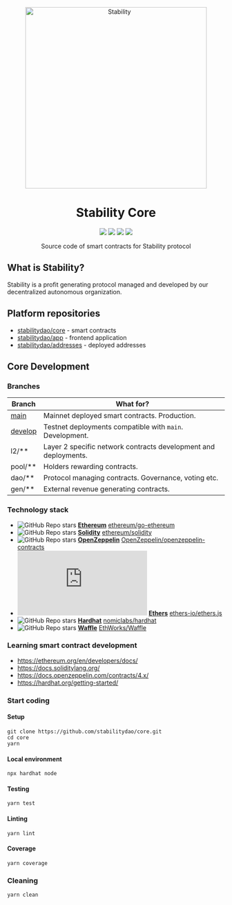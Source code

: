 <div align="center">
<a href="https://stabilitydao.org"><img alt="Stability" src="https://stabilitydao.org/logo.png" width=420></a>  
<h1>Stability Core</h1>
</div>
<p align="center">
  <a href="https://github.com/stabilitydao/core/actions/workflows/tests.yml?query=branch%3Amain"><img src="https://github.com/stabilitydao/core/actions/workflows/tests.yml/badge.svg?branch=main" /></a>
  <a href="https://github.com/stabilitydao/core/actions/workflows/lint.yml?query=branch%3Amain"><img src="https://github.com/stabilitydao/core/actions/workflows/lint.yml/badge.svg?branch=main" /></a>
  <a href="https://app.codecov.io/gh/stabilitydao/core"><img src="https://codecov.io/gh/stabilitydao/core/branch/main/graph/badge.svg?token=EO6E2Z0Y5Z" /></a>
<a href="https://github.com/stabilitydao/core/blob/main/LICENSE"><img src="https://img.shields.io/github/license/stabilitydao/core?style=flat" /></a>
</p>
<p align="center">
Source code of smart contracts for Stability protocol 
</p>

## What is Stability?

Stability is a profit generating protocol managed and developed by our decentralized autonomous organization.

## Platform repositories

- [stabilitydao/core](<(https://github.com/stabilitydao/core)>) - smart contracts
- [stabilitydao/app](https://github.com/stabilitydao/app) - frontend application
- [stabilitydao/addresses](https://github.com/stabilitydao/addresses) - deployed addresses

## Core Development

### Branches

| Branch                                                        | What for?                                                       |
| ------------------------------------------------------------- | --------------------------------------------------------------- |
| [main](https://github.com/stabilitydao/core/tree/main/)       | Mainnet deployed smart contracts. Production.                   |
| [develop](https://github.com/stabilitydao/core/tree/develop/) | Testnet deployments compatible with `main`. Development.        |
| l2/\*\*                                                       | Layer 2 specific network contracts development and deployments. |
| pool/\*\*                                                     | Holders rewarding contracts.                                    |
| dao/\*\*                                                      | Protocol managing contracts. Governance, voting etc.            |
| gen/\*\*                                                      | External revenue generating contracts.                          |

### Technology stack

- ![GitHub Repo stars](https://img.shields.io/github/stars/ethereum/go-ethereum?style=plastic) **[Ethereum](https://ethereum.org/en/)** [ethereum/go-ethereum](https://github.com/ethereum/go-ethereum)
- ![GitHub Repo stars](https://img.shields.io/github/stars/ethereum/solidity?style=plastic) **[Solidity](https://soliditylang.org/)** [ethereum/solidity](https://github.com/ethereum/solidity)
- ![GitHub Repo stars](https://img.shields.io/github/stars/OpenZeppelin/openzeppelin-contracts?style=plastic) **[OpenZeppelin](https://openzeppelin.com)** [OpenZeppelin/openzeppelin-contracts](https://github.com/OpenZeppelin/openzeppelin-contracts)
- ![GitHub Repo stars](https://img.shields.io/github/stars/ethers-io/ethers.js?style=plastic) **[Ethers](https://ethers.org/)** [ethers-io/ethers.js](https://github.com/ethers-io/ethers.js/)
- ![GitHub Repo stars](https://img.shields.io/github/stars/nomiclabs/hardhat?style=plastic) **[Hardhat](https://hardhat.org/)** [nomiclabs/hardhat](https://github.com/nomiclabs/hardhat)
- ![GitHub Repo stars](https://img.shields.io/github/stars/EthWorks/Waffle?style=plastic) **[Waffle](https://getwaffle.io/)** [EthWorks/Waffle](https://github.com/EthWorks/Waffle)

### Learning smart contract development

- https://ethereum.org/en/developers/docs/
- https://docs.soliditylang.org/
- https://docs.openzeppelin.com/contracts/4.x/
- https://hardhat.org/getting-started/

### Start coding

#### Setup

```
git clone https://github.com/stabilitydao/core.git
cd core
yarn
```

#### Local environment

```
npx hardhat node
```

#### Testing

```
yarn test
```

#### Linting

```
yarn lint
```

#### Coverage

```
yarn coverage
```

### Cleaning

```
yarn clean
```
